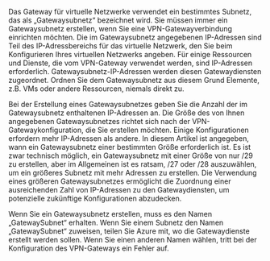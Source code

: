 Das Gateway für virtuelle Netzwerke verwendet ein bestimmtes Subnetz, das als „Gatewaysubnetz“ bezeichnet wird. Sie müssen immer ein Gatewaysubnetz erstellen, wenn Sie eine VPN-Gatewayverbindung einrichten möchten. Die im Gatewaysubnetz angegebenen IP-Adressen sind Teil des IP-Adressbereichs für das virtuelle Netzwerk, den Sie beim Konfigurieren Ihres virtuellen Netzwerks angeben. Für einige Ressourcen und Dienste, die vom VPN-Gateway verwendet werden, sind IP-Adressen erforderlich. Gatewaysubnetz-IP-Adressen werden diesen Gatewaydiensten zugeordnet. Ordnen Sie dem Gatewaysubnetz aus diesem Grund Elemente, z.B. VMs oder andere Ressourcen, niemals direkt zu.

Bei der Erstellung eines Gatewaysubnetzes geben Sie die Anzahl der im Gatewaysubnetz enthaltenen IP-Adressen an. Die Größe des von Ihnen angegebenen Gatewaysubnetzes richtet sich nach der VPN-Gatewaykonfiguration, die Sie erstellen möchten. Einige Konfigurationen erfordern mehr IP-Adressen als andere. In diesem Artikel ist angegeben, wann ein Gatewaysubnetz einer bestimmten Größe erforderlich ist. Es ist zwar technisch möglich, ein Gatewaysubnetz mit einer Größe von nur /29 zu erstellen, aber im Allgemeinen ist es ratsam, /27 oder /28 auszuwählen, um ein größeres Subnetz mit mehr Adressen zu erstellen. Die Verwendung eines größeren Gatewaysubnetzes ermöglicht die Zuordnung einer ausreichenden Zahl von IP-Adressen zu den Gatewaydiensten, um potenzielle zukünftige Konfigurationen abzudecken.

Wenn Sie ein Gatewaysubnetz erstellen, muss es den Namen „GatewaySubnet“ erhalten. Wenn Sie einem Subnetz den Namen „GatewaySubnet“ zuweisen, teilen Sie Azure mit, wo die Gatewaydienste erstellt werden sollen. Wenn Sie einen anderen Namen wählen, tritt bei der Konfiguration des VPN-Gateways ein Fehler auf.
